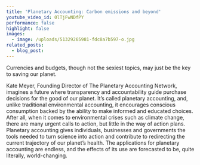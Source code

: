 ```yaml
---
title: 'Planetary Accounting: Carbon emissions and beyond'
youtube_video_id: 0lTjFwNDfPY
performance: false
highlight: false
images:
  - image: /uploads/51329265981-fdc8a7b597-o.jpg
related_posts:
  - blog_post:
---
```

Currencies and budgets, though not the sexiest topics, may just be the key to saving our planet.

Kate Meyer, Founding Director of The Planetary Accounting Network, imagines a future where transparency and accountability guide purchase decisions for the good of our planet. It’s called planetary accounting, and, unlike traditional environmental accounting, it encourages conscious consumption backed by the ability to make informed and educated choices. After all, when it comes to environmental crises such as climate change, there are many urgent calls to action, but little in the way of action plans. Planetary accounting gives individuals, businesses and governments the tools needed to turn science into action and contribute to redirecting the current trajectory of our planet’s health. The applications for planetary accounting are endless, and the effects of its use are forecasted to be, quite literally, world-changing.
